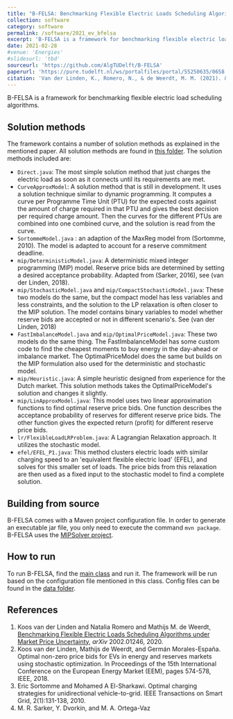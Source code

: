 ```yaml
---
title: "B-FELSA: Benchmarking Flexible Electric Loads Scheduling Algorithms"
collection: software
category: software
permalink: /software/2021_ev_bfelsa
excerpt: 'B-FELSA is a framework for benchmarking flexible electric load scheduling algorithms.'
date: 2021-02-28
#venue: 'Energies'
#slidesurl: 'tbd'
sourceurl: 'https://github.com/AlgTUDelft/B-FELSA'
paperurl: 'https://pure.tudelft.nl/ws/portalfiles/portal/55250635/0658.pdf'
citation: 'Van der Linden, K., Romero, N., & de Weerdt, M. M. (2021). &quot;Benchmarking Flexible Electric Loads Scheduling Algorithms.&quot; <i>Energies</i> 14(5), 1269.'
---
```


B-FELSA is a framework for benchmarking flexible electric load scheduling algorithms.

## Solution methods ##
The framework contains a number of solution methods as explained in the mentioned paper. All solution methods are found in [this folder](https://github.com/AlgTUDelft/B-FELSA/tree/master/src/main/java/nl/tudelft/alg/fcc/solution). The solution methods included are:
* `Direct.java`: The most simple solution method that just charges the electric load as soon as it connects until its requirements are met.
* `CurveApproxModel`: A solution method that is still in development. It uses a solution technique similar to dynamic programming. It computes a curve per Programme Time Unit (PTU) for the expected costs against the amount of charge required in that PTU and gives the best decision per required charge amount. Then the curves for the different PTUs are combined into one combined curve, and the solution is read from the curve.
* `SortommeModel.java` : an adaption of the MaxReg model from (Sortomme, 2010). The model is adapted to account for a reserve commitment deadline.
* `mip/DeterministicModel.java`: A deterministic mixed integer programming (MIP) model. Reserve price bids are determined by setting a desired acceptance probability. Adapted from (Sarker, 2016), see (van der Linden, 2018).
* `mip/StochasticModel.java` and `mip/CompactStochasticModel.java`: These two models do the same, but the compact model has less variables and less constraints, and the solution to the LP relaxation is often closer to the MIP solution. The model contains binary variables to model whether reserve bids are accepted or not in different scenario's. See (van der Linden, 2018)
* `FastImbalanceModel.java` and `mip/OptimalPriceModel.java`: These two models do the same thing. The FastImbalanceModel has some custom code to find the cheapest moments to buy energy in the day-ahead or imbalance market. The OptimalPriceModel does the same but builds on the MIP formulation also used for the deterministic and stochastic model.
* `mip/Heuristic.java`: A simple heuristic designed from experience for the Dutch market. This solution methods takes the OptimalPriceModel's solution and changes it slightly.
* `mip/LinApproxModel.java`: This model uses two linear approximation functions to find optimal reserve price bids. One function describes the acceptance probability of reserves for different reserve price bids. The other function gives the expected return (profit) for different reserve price bids.
* `lr/FlexibleLoadLRProblem.java`: A Lagrangian Relaxation approach. It utilizes the stochastic model.
* `efel/EFEL_P1.java`: This method clusters electric loads with similar charging speed to an 'equivalent flexible electric load' (EFEL), and solves for this smaller set of loads. The price bids from this relaxation are then used as a fixed input to the stochastic model to find a complete solution.

## Building from source ##
B-FELSA comes with a Maven project configuration file. In order to generate an executable jar file, you only need to execute the command `mvn package`.
B-FELSA uses the [MIPSolver project](https://github.com/AlgTUDelft/mipsolver). 

## How to run ##
To run B-FELSA, find the [main class](https://github.com/AlgTUDelft/B-FELSA/tree/master/src/main/java/nl/tudelft/alg/fcc/main/App.java) and run it. The framework will be run based on the configuration file mentioned in this class. Config files can be found in the [data folder](https://github.com/AlgTUDelft/B-FELSA/tree/master/data).

## References ##
1. Koos van der Linden and Natalia Romero and Mathijs M. de Weerdt, [Benchmarking Flexible Electric Loads Scheduling Algorithms under Market Price Uncertainty](https://arxiv.org/abs/2002.01246), _arXiv_ 2002.01246, 2020.
2. Koos van der Linden, Mathijs de Weerdt, and Germán Morales-España. Optimal non-zero price bids for EVs in energy and reserves markets using stochastic optimization. In Proceedings of the 15th International Conference on the European Energy Market (EEM), pages 574-578, IEEE, 2018.
3. Eric Sortomme and Mohamed A El-Sharkawi. Optimal charging strategies for unidirectional vehicle-to-grid. IEEE Transactions on Smart Grid, 2(1):131-138, 2010.
4. M. R. Sarker, Y. Dvorkin, and M. A. Ortega-Vaz